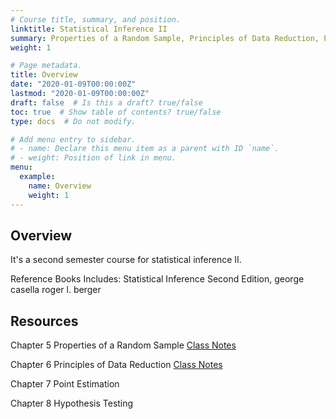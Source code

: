 ```yaml
---
# Course title, summary, and position.
linktitle: Statistical Inference II
summary: Properties of a Random Sample, Principles of Data Reduction, Point Estimation, and Hypothesis Testing
weight: 1

# Page metadata.
title: Overview
date: "2020-01-09T00:00:00Z"
lastmod: "2020-01-09T00:00:00Z"
draft: false  # Is this a draft? true/false
toc: true  # Show table of contents? true/false
type: docs  # Do not modify.

# Add menu entry to sidebar.
# - name: Declare this menu item as a parent with ID `name`.
# - weight: Position of link in menu.
menu:
  example:
    name: Overview
    weight: 1
---
```


## Overview


It's a second semester course for statistical inference II.

Reference Books Includes: Statistical Inference Second Edition, george casella roger l. berger

## Resources

Chapter 5 Properties of a Random Sample [Class Notes](./chapter5.pdf)

Chapter 6 Principles of Data Reduction [Class Notes](./chapter6.pdf)

Chapter 7 Point Estimation

Chapter 8 Hypothesis Testing
